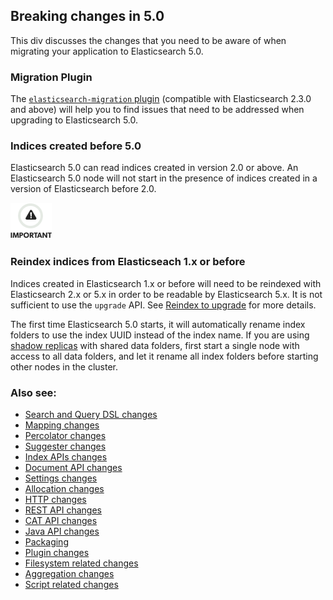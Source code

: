 ## Breaking changes in 5.0

This div discusses the changes that you need to be aware of when migrating your application to Elasticsearch 5.0.

### Migration Plugin

The [`elasticsearch-migration` plugin](https://github.com/elastic/elasticsearch-migration/blob/2.x/README.asciidoc) (compatible with Elasticsearch 2.3.0 and above) will help you to find issues that need to be addressed when upgrading to Elasticsearch 5.0.

### Indices created before 5.0

Elasticsearch 5.0 can read indices created in version 2.0 or above. An Elasticsearch 5.0 node will not start in the presence of indices created in a version of Elasticsearch before 2.0.

![Important](images/icons/important.png)

### Reindex indices from Elasticseach 1.x or before

Indices created in Elasticsearch 1.x or before will need to be reindexed with Elasticsearch 2.x or 5.x in order to be readable by Elasticsearch 5.x. It is not sufficient to use the `upgrade` API. See [Reindex to upgrade](reindex-upgrade.html) for more details.

The first time Elasticsearch 5.0 starts, it will automatically rename index folders to use the index UUID instead of the index name. If you are using [shadow replicas](indices-shadow-replicas.html) with shared data folders, first start a single node with access to all data folders, and let it rename all index folders before starting other nodes in the cluster.

### Also see:

  * [Search and Query DSL changes](breaking_50_search_changes.html)
  * [Mapping changes](breaking_50_mapping_changes.html)
  * [Percolator changes](breaking_50_percolator.html)
  * [Suggester changes](breaking_50_suggester.html)
  * [Index APIs changes](breaking_50_index_apis.html)
  * [Document API changes](breaking_50_document_api_changes.html)
  * [Settings changes](breaking_50_settings_changes.html)
  * [Allocation changes](breaking_50_allocation.html)
  * [HTTP changes](breaking_50_http_changes.html)
  * [REST API changes](breaking_50_rest_api_changes.html)
  * [CAT API changes](breaking_50_cat_api.html)
  * [Java API changes](breaking_50_java_api_changes.html)
  * [Packaging](breaking_50_packaging.html)
  * [Plugin changes](breaking_50_plugins.html)
  * [Filesystem related changes](breaking_50_fs.html)
  * [Aggregation changes](breaking_50_aggregations_changes.html)
  * [Script related changes](breaking_50_scripting.html)


